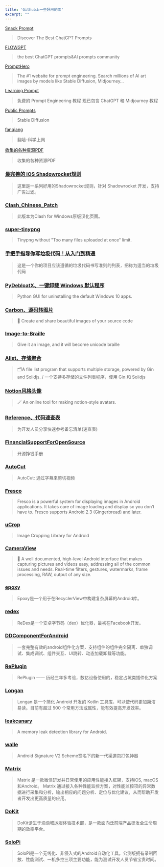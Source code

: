 ```yaml
---
title: 'Github上一些好用的库'
excerpt: ""
---
```


[Snack Prompt](https://snackprompt.com/)

> Discover The Best ChatGPT Prompts

[FLOWGPT](https://flowgpt.com/)

> the best ChatGPT prompts&AI prompts community

[PromptHero](https://prompthero.com/)

> The #1 website for prompt engineering. Search millions of AI art images by models like Stable Diffusion, Midjourney...

[Learning Prompt](https://learningprompt.wiki/)

> 免费的 Prompt Engineering 教程 现已包含 ChatGPT 和 Midjourney 教程

[Public Prompts](https://publicprompts.art/)

> Stable Diffusion

[fanqiang](https://github.com/bannedbook/fanqiang)

> 翻墙-科学上网

[收集的各种资源PDF](https://github.com/mynane/PDF)

> 收集的各种资源PDF

### [最完善的 iOS Shadowrocket规则](https://github.com/Johnshall/Shadowrocket-ADBlock-Rules-Forever)

> 这里是一系列好用的Shadowrocket规则，针对 Shadowrocket 开发，支持广告过滤。

### [Clash_Chinese_Patch](https://github.com/BoyceLig/Clash_Chinese_Patch)

> 此版本为Clash for Windows原版汉化页面。

### [super-tinypng](/node/tinypng%E7%BB%95%E8%BF%87%E6%95%B0%E9%87%8F%E9%99%90%E5%88%B6)

> Tinypng without "Too many files uploaded at once" limit.

### [手把手指导你写垃圾代码！从入门到精通](https://github.com/trekhleb/state-of-the-art-shitcode/blob/master/README.zh-CN.md)

> 这是一个你的项目应该遵循的垃圾代码书写准则的列表，把称为适当的垃圾代码

### [PyDebloatX、一键卸载 Windows 默认程序](https://github.com/Teraskull/PyDebloatX)

> Python GUI for uninstalling the default Windows 10 apps.

### [Carbon、源码转图片](https://github.com/carbon-app/carbon)

> 🖤 Create and share beautiful images of your source code

### [Image-to-Braille](https://github.com/505e06b2/Image-to-Braille)

> Give it an image, and it will become unicode braille

### [Alist、存储聚合](https://github.com/alist-org/alist)

> 🗂️A file list program that supports multiple storage, powered by Gin and Solidjs. / 一个支持多存储的文件列表程序，使用
> Gin 和 Solidjs

### [Notion风格头像](https://www.kdocs.cn/l/cdH3liGF360p)

> 🪄 An online tool for making notion-style avatars.

### [Reference、代码速查表](https://github.com/jaywcjlove/reference)

> 为开发人员分享快速参考备忘清单(速查表)

### [FinancialSupportForOpenSource](https://github.com/wizicer/FinancialSupportForOpenSource)

> 开源挣钱手册

### [AutoCut](https://github.com/mli/autocut)

> AutoCut: 通过字幕来剪切视频

### [Fresco](https://frescolib.org/)

> Fresco is a powerful system for displaying images in Android applications. It takes care of image loading and display
> so you don’t have to. Fresco supports Android 2.3 (Gingerbread) and later.

### [uCrop](https://github.com/Yalantis/uCrop)

> Image Cropping Library for Android

### [CameraView](https://github.com/natario1/CameraView)

> 📸 A well documented, high-level Android interface that makes capturing pictures and videos easy, addressing all of the
> common issues and needs. Real-time filters, gestures, watermarks, frame processing, RAW, output of any size.

### [epoxy](https://github.com/airbnb/epoxy)

> Epoxy是一个用于在RecyclerView中构建复杂屏幕的Android库。

### [redex](https://github.com/facebook/redex)

> ReDex是一个安卓字节码（dex）优化器，最初在Facebook开发。

### [DDComponentForAndroid](https://github.com/luojilab/DDComponentForAndroid)

> 一套完整有效的android组件化方案，支持组件的组件完全隔离、单独调试、集成调试、组件交互、UI跳转、动态加载卸载等功能。

### [RePlugin](https://github.com/Qihoo360/RePlugin)

> RePlugin —— 历经三年多考验，数亿设备使用的，稳定占坑类插件化方案

### [Longan](https://github.com/DylanCaiCoding/Longan)

> Longan 是一个简化 Android 开发的 Kotlin 工具库，可以使代码更加简洁易读。目前有超过 500 个常用方法或属性，能有效提高开发效率。

### [leakcanary](https://github.com/square/leakcanary)

> A memory leak detection library for Android.

### [walle](https://github.com/Meituan-Dianping/walle)

> Android Signature V2 Scheme签名下的新一代渠道包打包神器

### [Matrix](https://github.com/Tencent/matrix)

> Matrix 是一款微信研发并日常使用的应用性能接入框架，支持iOS, macOS和Android。 Matrix
> 通过接入各种性能监控方案，对性能监控项的异常数据进行采集和分析，输出相应的问题分析、定位与优化建议，从而帮助开发者开发出更高质量的应用。

### [DoKit](https://github.com/didi/DoKit)

> DoKit诞生于滴滴城运服体验技术部，是一款面向泛前端产品研发全生命周期的效率平台。

### [SoloPi](https://github.com/alipay/SoloPi)

> SoloPi是一个无线化、非侵入式的Android自动化工具，公测版拥有录制回放、性能测试、一机多控三项主要功能，能为测试开发人员节省宝贵时间。
